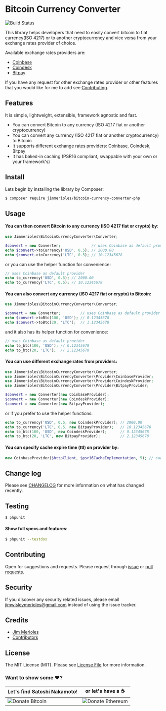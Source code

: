 # Bitcoin Currency Converter

[![Build Status](https://travis-ci.org/xolanindlovugatsheni/bitcoin-currency-converter-php.svg?branch=master)](https://travis-ci.org/xolanindlovugatsheni/bitcoin-currency-converter-php)

This library helps developers that need to easily convert bitcoin to fiat currency(ISO 4217) or to another cryptocurrency and vice versa from your exchange rates provider of choice.

Available exchange rates providers are:
* [Coinbase][link-coinbase-rates]
* [Coindesk][link-coindesk-rates]
* [Bitpay][link-bitpay-rates]

If you have any request for other exchange rates provider or other features that you would like for me to add see [Contributing][link-contributing].

## Features

It is simple, lightweight, extensible, framework agnostic and fast.

* You can convert Bitcoin to any currency (ISO 4217 fiat or another cryptocurrency)
* You can convert any currency (ISO 4217 fiat or another cryptocurrency) to Bitcoin
* It supports different exchange rates providers: Coinbase, Coindesk, Bitpay
* It has baked-in caching (PSR16 compliant, swappable with your own or your framework's)

## Install

Lets begin by installing the library by Composer:

``` bash
$ composer require jimmerioles/bitcoin-currency-converter-php
```

## Usage

#### You can then convert Bitcoin to any currency (ISO 4217 fiat or crypto) by:

``` php
use Jimmerioles\BitcoinCurrencyConverter\Converter;

$convert = new Converter;              // uses Coinbase as default provider
echo $convert->toCurrency('USD', 0.5); // 2000.00
echo $convert->toCurrency('LTC', 0.5); // 10.12345678
```

or you can use the helper function for convenience:

``` php
// uses Coinbase as default provider
echo to_currency('USD', 0.5); // 2000.00
echo to_currency('LTC', 0.5); // 10.12345678
```

#### You can also convert any currency (ISO 4217 fiat or crypto) to Bitcoin:

``` php
use Jimmerioles\BitcoinCurrencyConverter\Converter;

$convert = new Converter;         // uses Coinbase as default provider
echo $convert->toBtc(100, 'USD'); // 0.12345678
echo $convert->toBtc(20, 'LTC');  // 1.12345678
```

and it also has its helper function for convenience:

``` php
// uses Coinbase as default provider
echo to_btc(100, 'USD'); // 0.12345678
echo to_btc(20, 'LTC');  // 2.12345678
```

#### You can use different exchange rates from providers:

``` php
use Jimmerioles\BitcoinCurrencyConverter\Converter;
use Jimmerioles\BitcoinCurrencyConverter\Provider\CoinbaseProvider;
use Jimmerioles\BitcoinCurrencyConverter\Provider\CoindeskProvider;
use Jimmerioles\BitcoinCurrencyConverter\Provider\BitpayProvider;

$convert = new Converter(new CoinbaseProvider);
$convert = new Converter(new CoindeskProvider);
$convert = new Converter(new BitpayProvider);
```

or if you prefer to use the helper functions:

``` php
echo to_currency('USD', 0.5, new CoindeskProvider); // 2000.00
echo to_currency('LTC', 0.5, new BitpayProvider);   // 10.12345678
echo to_btc(100, 'USD', new CoindeskProvider);      // 0.12345678
echo to_btc(20, 'LTC', new BitpayProvider);         // 2.12345678
```

#### You can specify cache expire time (ttl) on provider by:

``` php
new CoinbaseProvider($httpClient, $psr16CacheImplementation, 5); // cache expires in 5mins, defaults to 60mins
```

## Change log

Please see [CHANGELOG][link-changelog] for more information on what has changed recently.

## Testing

``` bash
$ phpunit
```

#### Show full specs and features:

``` bash
$ phpunit --testdox
```

## Contributing

Open for suggestions and requests. Please request through [issue][link-issue] or [pull requests][link-pull-request].

## Security

If you discover any security related issues, please email jimwisleymerioles@gmail.com instead of using the issue tracker.

## Credits

- [Jim Merioles][link-author]
- [Contributors][link-contributors]

## License

The MIT License (MIT). Please see [License File](LICENSE) for more information.

### Want to show some :heart:?

Let's find Satoshi Nakamoto! | or let's have a :coffee:
------------ | ------------
![Donate Bitcoin][ico-bitcoin] | ![Donate Ethereum][ico-ethereum]


[ico-version]: https://img.shields.io/packagist/v/jimmerioles/bitcoin-currency-converter-php.svg?style=flat
[ico-license]: https://img.shields.io/badge/license-MIT-brightgreen.svg?style=flat
[ico-travis]: https://img.shields.io/travis/jimmerioles/bitcoin-currency-converter-php/master.svg?style=flat
[ico-coverage]: https://api.codeclimate.com/v1/badges/438413be3c404775866c/test_coverage
[ico-maintainability]: https://api.codeclimate.com/v1/badges/438413be3c404775866c/maintainability
[ico-downloads]: https://img.shields.io/packagist/dt/jimmerioles/bitcoin-currency-converter-php.svg?style=flat
[ico-bitcoin]: https://img.shields.io/badge/Bitcoin-1KBT3Mzsr2dZqhQqNYx4gum8Yuyd61UzNk-blue.svg?style=flat
[ico-ethereum]: https://img.shields.io/badge/Ethereum-0x7896E9C4118e495Eb7001a847BBFA3C29Dfc69d9-blue.svg?style=flat

[link-packagist]: https://packagist.org/packages/jimmerioles/bitcoin-currency-converter-php
[link-travis]: https://travis-ci.org/jimmerioles/bitcoin-currency-converter-php
[link-coverage]: https://codeclimate.com/github/jimmerioles/bitcoin-currency-converter-php/test_coverage
[link-maintainability]: https://codeclimate.com/github/jimmerioles/bitcoin-currency-converter-php/maintainability
[link-downloads]: https://packagist.org/packages/jimmerioles/bitcoin-currency-converter-php/stats
[link-author]: https://twitter.com/jimmerioles
[link-contributors]: https://github.com/jimmerioles/bitcoin-currency-converter-php/graphs/contributors
[link-coinbase-rates]: https://www.coinbase.com/charts
[link-coindesk-rates]: https://www.coindesk.com/price
[link-bitpay-rates]: https://bitpay.com/bitcoin-exchange-rates
[link-changelog]: https://github.com/jimmerioles/bitcoin-currency-converter-php/blob/master/CHANGELOG.md
[link-issue]: https://github.com/jimmerioles/bitcoin-currency-converter-php/issues/new
[link-pull-request]: https://github.com/jimmerioles/bitcoin-currency-converter-php/pull/new/master
[link-contributing]: https://github.com/jimmerioles/bitcoin-currency-converter-php#contributing

